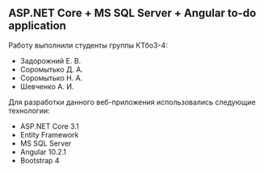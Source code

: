 ## ASP.NET Core + MS SQL Server + Angular to-do application

Работу выполнили студенты группы КТбо3-4:
* Задорожний Е. В.
* Соромытько Д. А.
* Соромытько Н. А.
* Шевченко А. И.

Для разработки данного веб-приложения использовались следующие технологии:
* ASP.NET Core 3.1
* Entity Framework
* MS SQL Server
* Angular 10.2.1
* Bootstrap 4

